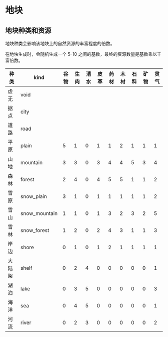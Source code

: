 # 地块

## 地块种类和资源

地块种类会影响该地块上的自然资源的丰富程度的倍数。

在地块生成时，会随机生成一个 5-10 之间的基数，最终的资源数量是基数乘以丰富倍数。

| 种类   | kind          | 谷物 | 生肉 | 清水 | 皮革 | 药材 | 木材 | 石料 | 矿物 | 灵气 |
| ------ | ------------- | ---- | ---- | ---- | ---- | ---- | ---- | ---- | ---- | ---- |
| 虚无   | void          |      |      |      |      |      |      |      |      |      |
| 据点   | city          |      |      |      |      |      |      |      |      |      |
| 道路   | road          |      |      |      |      |      |      |      |      |      |
| 平原   | plain         | 5    | 1    | 0    | 1    | 1    | 2    | 1    | 1    | 1    |
| 山地   | mountain      | 3    | 3    | 0    | 3    | 4    | 4    | 5    | 3    | 4    |
| 森林   | forest        | 2    | 4    | 0    | 4    | 5    | 5    | 1    | 1    | 2    |
| 雪原   | snow_plain    | 3    | 1    | 0    | 1    | 1    | 1    | 1    | 1    | 2    |
| 雪山   | snow_mountain | 1    | 1    | 0    | 1    | 3    | 2    | 3    | 2    | 5    |
| 雪林   | snow_forest   | 1    | 2    | 0    | 2    | 4    | 3    | 1    | 1    | 3    |
| 岸边   | shore         | 0    | 1    | 0    | 1    | 2    | 1    | 1    | 1    | 1    |
| 大陆架 | shelf         | 0    | 2    | 4    | 0    | 0    | 0    | 0    | 0    | 1    |
| 湖泊   | lake          | 0    | 3    | 5    | 0    | 0    | 0    | 0    | 0    | 3    |
| 海洋   | sea           | 0    | 4    | 5    | 0    | 0    | 0    | 0    | 0    | 1    |
| 河流   | river         | 0    | 2    | 3    | 0    | 0    | 0    | 0    | 0    | 2    |
